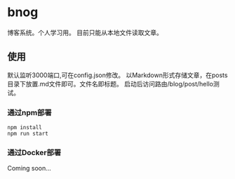 # bnog
博客系统。个人学习用。
目前只能从本地文件读取文章。

## 使用
默认监听3000端口,可在config.json修改。
以Markdown形式存储文章，在posts目录下放置.md文件即可。文件名即标题。
启动后访问路由/blog/post/hello测试。
### 通过npm部署
```
npm install
npm run start
```
### 通过Docker部署
Coming soon...
